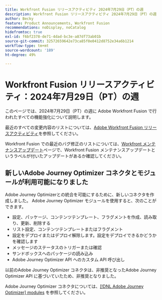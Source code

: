 ```yaml
---
title: Workfront Fusion リリースアクティビティ 2024年7月29日（PT）の週
description: Workfront Fusion リリースアクティビティ 2024年7月29日（PT）の週
author: Becky
feature: Product Announcements, Workfront Fusion
recommendations: noDisplay, noCatalog
hidefromtoc: true
exl-id: f6bf2378-de71-4dad-bc3e-a87df73ab01b
source-git-commit: 32572659642e73ca85f0e0412d8752e34a6b1214
workflow-type: tm+mt
source-wordcount: '189'
ht-degree: 49%

---
```


# Workfront Fusion リリースアクティビティ：2024年7月29日（PT）の週

このページでは、2024年7月29日（PT）の週に Adobe Workfront Fusion で行われたすべての機能強化について説明します。

最近のすべての変更内容のリストについては、[Adobe Workfront Fusion リリースアクティビティ](../../../product-announcements/product-releases/fusion-release-activity/fusion-release-activity.md)を参照してください。

Workfront Fusion での最近のバグ修正のリストについては、[Workfront メンテナンスアップデート](https://experienceleague.adobe.com/docs/workfront-known-issues/releases/current-updates.html?lang=ja)ページで、Workfront Fusion メンテナンスアップデートというラベルが付いたアップデートがあるか確認してください。

## 新しいAdobe Journey Optimizer コネクタとモジュールが利用可能になりました

Adobe Journey Optimizerとの統合を可能にするために、新しいコネクタを作成しました。 Adobe Journey Optimizer モジュールを使用すると、次のことができます。

* 設定、パッケージ、コンテンツテンプレート、フラグメントを作成、読み取り、更新、削除する
* リスト設定、コンテンツテンプレートまたはフラグメント
* 設定をデプロイまたはデプロイ解除します。設定をデプロイできるかどうかを確認します
* メッセージのステータスのトリガーまたは確認
* サンドボックスへのパッケージの読み込み
* Adobe Journey Optimizer API へのカスタム API 呼び出し

以前のAdobe Journey Optimizer コネクタは、非推奨となったAdobe Journey Optimizer API に基づいていたため、非推奨となりました。

Adobe Journey Optimizer コネクタについては、[[!DNL Adobe Journey Optimizer] modules](/help/quicksilver/workfront-fusion/apps-and-their-modules/adobe-journey-optimizer-modules.md) を参照してください。